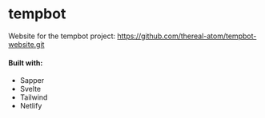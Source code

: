 # tempbot 

Website for the tempbot project: https://github.com/thereal-atom/tempbot-website.git <br />
#### Built with: 
- Sapper
- Svelte
- Tailwind
- Netlify